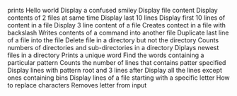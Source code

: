 prints Hello world
Display a confused smiley
Display file content
Display contents of 2 files at same time
Display last 10 lines
Display first 10 lines of content in a file
 Display 3 line content of a file
Creates contect in a file with backslash
Writes contents of a command into another file
Duplicate last line of a file into the file
Delete file in a directory but not the directory
Counts numbers of directories and sub-directories in a directory
 Diplays newest files in a directory
Prints a unique word
Find the words containing a particular pattern
Counts the number of lines that contains patter specified
 Display lines with pattern root and 3 lines after
Display all the lines except ones containing bins
Display lines of a file starting with a specific letter
How to replace characters
Removes letter from input

